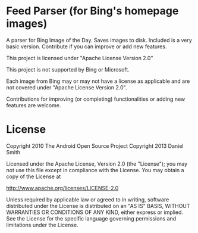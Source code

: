 Feed Parser (for Bing's homepage images)
========================================

A parser for Bing Image of the Day. Saves images to disk. Included is a very basic version. Contribute if you can improve or add new features.

This project is licensed under "Apache License Version 2.0"

This project is not supported by Bing or Microsoft.

Each image from Bing may or may not have a license as applicable and are not covered under "Apache License Version 2.0".

Contributions for improving (or completing) functionalities or adding new features are welcome.

License
=======
Copyright 2010 The Android Open Source Project
Copyright 2013 Daniel Smith

Licensed under the Apache License, Version 2.0 (the "License");
you may not use this file except in compliance with the License.
You may obtain a copy of the License at

   http://www.apache.org/licenses/LICENSE-2.0

Unless required by applicable law or agreed to in writing, software
distributed under the License is distributed on an "AS IS" BASIS,
WITHOUT WARRANTIES OR CONDITIONS OF ANY KIND, either express or implied.
See the License for the specific language governing permissions and
limitations under the License.
